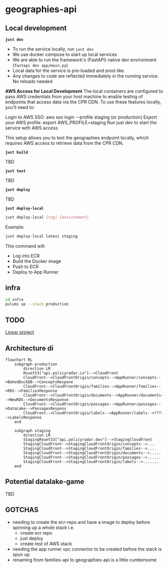# geographies-api

## Local development

**`just dev`**

- To run the service locally, run `just dev`
- We use docker compose to start up local services
- We are able to run the framework's (FastAPI) native dev environment
  (`fastapi dev app/main.py`)
- Local data for the service is pre-loaded and prod-like
- Any changes to code are reflected immediately in the running service.
  No reloads needed

**AWS Access for Local Development**
The local containers are configured to pass AWS credentials from your host machine to enable
testing of endpoints that access data via the CPR CDN. To use these features locally, you'll need to:

Login to AWS SSO: aws sso login --profile staging (or production)
Export your AWS profile: export AWS_PROFILE=staging
Run just dev to start the service with AWS access

This setup allows you to test the geographies endpoint locally, which requires AWS access to retrieve data from the CPR CDN.

**`just build`**

TBD

**`just test`**

TBD

**`just deploy`**

TBD

**`just deploy-local`**

```bash
just deploy-local [tag] [environment]
```

Example:

```bash
just deploy-local latest staging
```

This command will:

- Log into ECR
- Build the Docker image
- Push to ECR
- Deploy to App Runner

## infra

```bash
cd infra
pulumi up --stack production
```

## TODO

[Linear project](https://linear.app/climate-policy-radar/project/isolate-services-within-navigator-backend-abeb5f150aa4/issues)

## Architecture di

```mermaid
flowchart RL
    subgraph production
        direction LR
        Rouet53["api.policyradar.io"]-->CloudFront
        CloudFront-->CloudFrontOrigin/concepts-->AppRunner/concepts-->BakedDuckDB-->ConceptsRespone
        CloudFront-->CloudFrontOrigin/families-->AppRunner/families-->RDS-->FamiliesResponse
        CloudFront-->CloudFrontOrigin/documents-->AppRunner/documents-->NewRDS-->DocumentsResponse
        CloudFront-->CloudFrontOrigin/passages-->AppRunner/passages-->DataLake-->PassagesRespons
        CloudFront-->CloudFrontOrigin/labels-->AppRunner/labels-->???-->LabelsResponse
    end

    subgraph staging
        direction LR
        StagingRouet53["api.policyradar.dev"]-->StagingCloudFront
        StagingCloudFront-->StagingCloudFrontOrigin/concepts-->...
        StagingCloudFront-->StagingCloudFrontOrigin/families-->....
        StagingCloudFront-->StagingCloudFrontOrigin/documents-->.....
        StagingCloudFront-->StagingCloudFrontOrigin/passages-->......
        StagingCloudFront-->StagingCloudFrontOrigin/labels-->.......
    end
```

## Potential datalake-game

TBD

## GOTCHAS

- needing to create the ecr-repo and have a image to
  deploy before spinning up a whole stack i.e.
  - create ecr repo
  - just deploy
  - create rest of AWS stack
- needing the app runner vpc connector to be created before the stack is spun up
- renaming from families-api to geographies-api is a little cumbersome

